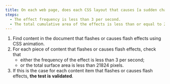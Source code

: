 ```yaml
---
title: On each web page, does each CSS layout that causes [a sudden change in brightness or flashing](#sudden-change-in-brightness-or-flashing-effect) meet one of these conditions?
steps:
  - The effect frequency is less than 3 per second.
  - The total cumulative area of the effects is less than or equal to 21824 pixels.
---
```


1. Find content in the document that flashes or causes flash effects using CSS animation.
2. For each piece of content that flashes or causes flash effects, check that
   - either the frequency of the effect is less than 3 per second;
   - or the total surface area is less than 21824 pixels.
3. If this is the case for each content item that flashes or causes flash effects, **the test is validated**.
